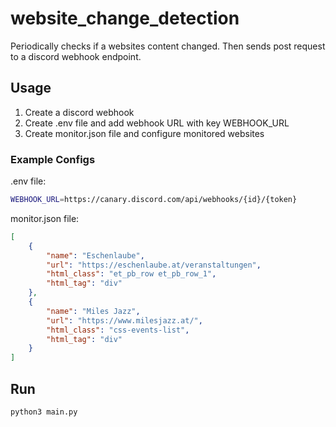 # website_change_detection
Periodically checks if a websites content changed. Then sends post request to a discord webhook endpoint.

## Usage
1. Create a discord webhook
2. Create .env file and add webhook URL with key WEBHOOK_URL
3. Create monitor.json file and configure monitored websites

### Example Configs
.env file:
```sh
WEBHOOK_URL=https://canary.discord.com/api/webhooks/{id}/{token}
```

monitor.json file:
```json
[
    {
        "name": "Eschenlaube",
        "url": "https://eschenlaube.at/veranstaltungen",
        "html_class": "et_pb_row et_pb_row_1",
        "html_tag": "div"    
    },
    {
        "name": "Miles Jazz",
        "url": "https://www.milesjazz.at/",
        "html_class": "css-events-list",
        "html_tag": "div" 
    }
]
```

## Run
```sh
python3 main.py
```
